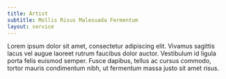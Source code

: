 ```yaml
---
title: Artist
subtitle: Mollis Risus Malesuada Fermentum
layout: service
---
```


Lorem ipsum dolor sit amet, consectetur adipiscing elit. Vivamus sagittis lacus vel augue laoreet rutrum faucibus dolor auctor. Vestibulum id ligula porta felis euismod semper. Fusce dapibus, tellus ac cursus commodo, tortor mauris condimentum nibh, ut fermentum massa justo sit amet risus.